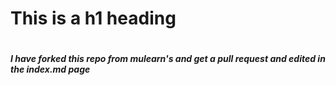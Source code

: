 # <h1>This is a h1 heading<h1>

















<h5>I have forked this repo from mulearn's and get a pull request and edited in the index.md page</h5>
